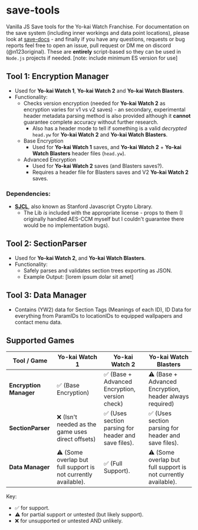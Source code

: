 # save-tools
Vanilla JS Save tools for the Yo-kai Watch Franchise. For documentation on the save system (including inner workings and data point locations), please look at [save-docs](n123git.github.io/save-docs) - and finally if you have any questions, requests or bug reports feel free to open an issue, pull request or DM me on discord (@n123original). These are **entirely** script-based so they can be used in `Node.js` projects if needed.  [note: include minimum ES version for use]

## Tool 1: Encryption Manager
- Used for **Yo-kai Watch 1**, **Yo-kai Watch 2** and **Yo-kai Watch Blasters**.
- Functionality:
  - Checks version encryption (needed for **Yo-kai Watch 2** as encryption varies for v1 vs v2 saves) - an secondary, experimental header metadata parsing method is also provided although it **cannot** guarantee complete accuracy without further research.
    - Also has a header mode to tell if something is a valid *decrypted* `head.yw` for **Yo-kai Watch 2** and **Yo-kai Watch Blasters**.
  - Base Encryption
    - Used for **Yo-kai Watch 1** saves, and **Yo-kai Watch 2** + **Yo-kai Watch Blasters** header files (`head.yw`).
  - Advanced Encryption
    - Used for **Yo-kai Watch 2** saves (and Blasters saves?).
    - Requires a header file for Blasters saves and V2 **Yo-kai Watch 2** saves.

### Dependencies:
- **[SJCL](https://github.com/bitwiseshiftleft/sjcl)**, also known as Stanford Javascript Crypto Library. 
  - The Lib *is* included with the appropriate license - props to them (I originally handled AES-CCM myself but I couldn't guarantee there would be no implementation bugs).

## Tool 2: SectionParser
- Used for **Yo-kai Watch 2**, and **Yo-kai Watch Blasters**.
- Functionality:
  - Safely parses and validates section trees exporting as JSON.
  - Example Output: [lorem ipsum dolar sit amet]
 
## Tool 3: Data Manager
- Contains (YW2) data for Section Tags (Meanings of each ID), ID Data for everything from ParamIDs to locationIDs to equipped wallpapers and contact menu data.

## Supported Games
| Tool / Game            | Yo-kai Watch 1                                                                      | Yo-kai Watch 2                                                 | Yo-kai Watch Blasters                                              |
| ---------------------- | ----------------------------------------------------------------------------------- | -------------------------------------------------------------- | ------------------------------------------------------------------ |
| **Encryption Manager** | ✅ (Base Encryption)                                                                | ✅ (Base + Advanced Encryption, version check)                | ⚠️ (Base + Advanced Encryption, header always required)           |
| **SectionParser**      | ❌ (Isn't needed as the game uses direct offsets)                                   | ✅ (Uses section parsing for header and save files).          | ✅ (Uses section parsing for header and save files).              |
| **Data Manager**       | ⚠️ (Some overlap but full support is not currently available).                      | ✅ (Full Support).                                            | ⚠️ (Some overlap but full support is not currently available). |

Key:
- ✅ for support.
- ⚠️ for partial support or untested (but likely support).
- ❌ for unsupported or untested AND unlikely.
